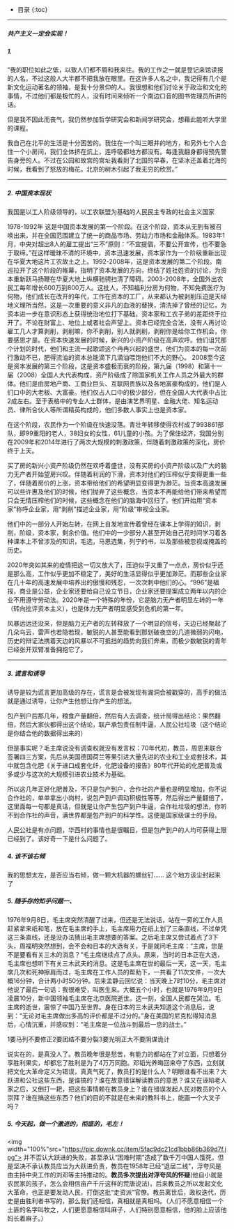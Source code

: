 
* 目录 
{:toc}

---
##### 共产主义一定会实现！

#####  1.

“我的职位如此之低，以致人们都不屑和我来往。我的工作之一就是登记来馆读报的人名，不过这般人大半都不把我放在眼里。在这许多人名之中，我记得有几个是新文化运动著名的领袖，是我十分景仰的人。我很想和他们讨论关于政治和文化的事情，不过他们都是极忙的人，没有时间来倾听一个南边口音的图书佐理员所讲的话。

但是我不因此而丧气，我仍然参加哲学研究会和新闻学研究会，想藉此能听大学里的课程。

我自己在北平的生活是十分困苦的。我住在一个叫三眼井的地方，和另外七个人合住一个小房间，我们全体挤在炕上，连呼吸都地方都没有。每逢我翻身都得预先警告身旁的人。不过在公园和故宫的宫址我看到了北国的早春，在坚冰还盖着北海的时候，我看到了怒放的梅花。北京的树木引起了我无穷的欣赏。”

---
#####  2. 中国资本现状

我国是以工人阶级领导的，以工农联盟为基础的人民民主专政的社会主义国家


1978-1992年 这是中国资本发展的第一个阶段。在这个阶段，资本从无到有被召唤出来，并在全国范围建立了统一的商品市场、劳动力市场和金融体系。1983年1月，中央对超出8人的雇工提出“三不”原则：“不宜提倡，不要公开宣传，也不要急于取缔。”在这样暧昧不清的环境中，资本迅速发展，资本家作为一个阶级重新出现在华夏大地这片工农故土之上。1992-2008年，这是资本发展的第二个阶段。南巡拉开了这个阶段的帷幕，指明了资本发展的方向，终结了姓社姓资的讨论，为资本重新跃马扬鞭在华夏大地上纵横驰骋扫清了障碍。2003-2008年，全国外出农民工每年增长600万到800万人。这批人，不知福利分房为何物，不知免费医疗为何物，他们成长在改开的年代，工作在资本的工厂，从来都认为被剥削压迫是天经地义理所当然，这是一次重要的意义非凡的血液的替换，清洗掉了曾经的记忆，为资本进一步在意识形态上获得统治地位打下基础。资本家和工农子弟的差距终于拉开了。不论在财富上、地位上或者社会声望上。资本已经完全合法，没有人再讨论雇工几人才算剥削，剥削嘛，你不剥削，别人就剥削，剥削你是给你工作机会，你要感恩才是。在资本快速发展的时候，新兴的小资产阶级在高声欢呼。他们诅咒那个计划的时代，他们和主流一起歌颂这个冉冉兴起的盛世，他们为资本的每一次前行激动不已，肥得流油的资本总能滴下几滴油喂饱他们不大的野心。
2008至今这是资本发展的第三个阶段，这是资本盛极而衰的阶段，第九届（1998）和第十一届（2008）全国人大代表构成，资产阶级成了除国家机关工作人员之外最大的群体。他们是由房地产商、工商业巨头、互联网贵族以及各地富豪构成的，他们是人们口中的大老板、大富豪。他们仅占人口中的极少部分，但在全国人大代表中占比2成左右。至于表格中的专业人士群体，是由演艺界明星、金融大佬、知名运动员、律所合伙人等所谓精英构成的，他们多数人事实上也是资本家。

在这个阶段，农民作为一个阶级在快速没落。青壮年转移使得农村成了993861部队，即99重阳的老人，38妇女的女性，61儿童的小孩。为了保住经济，我国分别在2009年和2014年进行了两次大规模的刺激政策，伴随着刺激政策的深化，房价终于上天。

买了房的新兴小资产阶级仍然在欢呼着盛世，没有买房的小资产阶级以及广大的脑力无产者开始望房兴叹。伴随着利润的下滑，资本对他们的压榨似乎变得更重一些了，伴随着房价的上涨，资本带给他们的希望明显变得更为渺茫。当资本高速发展可以些许惠及他们的时候，他们抛弃了这些概念，当资本不再能给他们带来希望而只会无情压榨他们的时候，这些概念在他们的脑海中回归了。他们开始用“资本家”称呼企业家，用“剥削”描述企业家，用“阶级”审视企业家。

他们中的一部分人开始左转，在网上自发地宣传着曾经在课本上学得的知识，剥削，阶级，资本家，剩余价值。他们中的一少部分人甚至开始自己花时间学习着各种课本上不曾涉及的知识，毛选，马恩选集，列宁的书，以及那些被忽视或掩盖的历史。

2020年突如其来的疫情把这一切又放大了，压迫似乎又重了一点点，房价似乎还是那么高，工作似乎更加不稳定了，美好的生活显得似乎更加渺茫。而那些企业家在几十年的高速发展中培养出的傲慢和残忍，一次次刺中他们的心。“996”是福报，商业是公益，企业家还要给自己设立节日，企业家还要提案成立两年以内的企业不用遵守劳动法。2020年是一个特殊的年份，它是脑力无产者明显左转的一年（转向批评资本主义），也是体力无产者明显感受到危机的第一年。

风暴远远还没来，但是脑力无产者的左转释放了一个明显的信号，天边已经聚起了几朵乌云，雷声也若隐若现，敏锐的人甚至能看到那划破夜空的几道微弱的闪电，历史的辩证法携着天边的风暴以不可抵挡的趋势向我们奔来，而极少数敏锐的青年已经张开双臂准备拥抱它了。

---

##### 3. 谎言和诱导

诱导是较为谎言更加高级的存在，谎言是会被发现有漏洞会被戳穿的，高手的做法就是通过诱导，让你产生他想让你产生的想法。

包产到户后那几年，粮食产量翻倍，然后有人去调查，统计局得出结论：果然翻倍，然后大家伙都得出这个结论，联产承包责任制牛逼，人民公社垃圾（这个结论是你结合他的数据得出来的）

但是事实呢？毛主席说没有调查权就没有发言权：70年代初，教员，周恩来联合签署四三方案，先后从美国德国荷兰等果引进大量先进的农业和工业成套技术，其中就包含化肥《关于进口成套化纤，化肥设备的报告》80年代开始的化肥普及或多或少与这次的大规模引进农业技术为基础。

所以这几年正好化肥普及，不只是包产到户，合作社的产量也是明显增加，你不说合作社的，单单拿出小岗村，说包产到户调动积极性等等，然后得出产量翻倍了，这里面每一句都是真话，但就是让你产生包产到户牛逼，合作社垃圾的想法，你听不到合作社的声音，满世界都是包产到户的科学性。这便是国家级谋士的手段。

人民公社是有点问题，华西村的事情也是很瞩目，但是包产到户的人均可获得上限已经到了。该好奇一下是什么问题了。

##### 4. 该不该右倾

我的思想太左，是否应当右倾，做一颗大机器的螺丝钉……
这个地方该尘封起来了

##### 5. 随手存的知乎问题一、
1976年9月8日，毛主席突然清醒了过来，但还是无法说话，站在一旁的工作人员赶紧拿来纸和笔，放在毛主席的手上，毛主席用力在纸上划了三条直线，不过单凭这三条直线，还是没办法猜出毛主席想要的答案。之后毛主席又尝试着点了3下头，周福明突然想到，会不会和日本的大选有关，于是就问毛主席：“主席，您是不是要看有关三木的消息？”毛主席继续点了点头。原来，当时的日本正在大选，毛主席也想听下有关三木武夫的消息。这是毛主席在世的最后一天，这一天，毛主席几次和死神擦肩而过，毛主席在工作人员的帮助下，一共看了11次文件，一次大概16分钟，合计两小时50分钟。后来孟静云回忆说：当天晚上7时10分，毛主席对他说了最后一句话：我很难受，叫医生来。大概五个小时，也就是1976年9月9日凌晨10分，新中国领袖毛主席在北京医院逝世。这一刻，全国人民都在哭泣。毛主席的逝世，震惊了中国乃至世界。身在日本的三木武夫知道这个消息后，说到：“无论对毛主席做出多高的评价都是不过分的。”身在美国的尼克松得知消息后，心情沉重，并感叹到：“毛主席是一位战斗到最后一息的战士。”

1要马列不要修正2要团结不要分裂3要光明正大不要阴谋诡计

说实在的，是真没人了。教员晚年很是愁苦，有能力的都站在了对立面，只想着分享胜利果实，却都忘了胜利是为了4万万同胞。邓韬光养晦回来夺了东西，立刻就把文化大革命定义为错误，真真气死了，教员打的是什么人？明眼谁看不出来？大跃进和公社这些东西，是谁搞的？谁在故意错误解读教员的意思？谁又在诬陷老人家之后，又倒打一耙，把这些事情赖在教员身上？谁在错误发起人民对教员的个人崇拜？谁在搞这些东西？他们的目的不就是在未来的教科书上，能画一个大叉子吗？

##### 5. 今天起，做一个激进的，彻底的，毛左！

<img width="100%"src="https://pic.downk.cc/item/5fac9dc21cd1bbb86b369d7f.jpg">
并不否认大跃进的失败，甚至承认“困难时期”造成了数千万中国人饿死，但是坚决不承认教员应当为大跃进负责，教员在1958年已经“退居二线”，浮夸风是由主持中央工作的刘邓等主持推动的。<b>教员多次提出对浮夸风的怀疑</b>(他自小就是农民家的孩子，怎么会相信亩产千斤这样的荒唐说法)，后来教员之所以发起文化大革命，也正是要发动人民，打倒这批“走资派”官僚。教员离世后，政权迭代，历史是由胜利者书写的，那么我们还相信，真相就是真相吗。（人们不愿意相信一个土匪的名字叫牧之，人们更愿意相信叫麻子，人们特别愿意相信，他的脸上应该他妈长着麻子。）